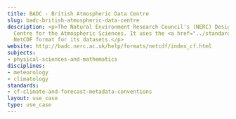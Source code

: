 ```yaml
---
title: BADC - British Atmospheric Data Centre
slug: badc-british-atmospheric-data-centre
description: <p>The Natural Environment Research Council's (NERC) Designated Data
  Centre for the Atmospheric Sciences. It uses the <a href="../standards/cf-climate-and-forecast-metadata-conventions.html">CF</a>-Compliant
  NetCDF format for its datasets.</p>
website: http://badc.nerc.ac.uk/help/formats/netcdf/index_cf.html
subjects:
- physical-sciences-and-mathematics
disciplines:
- meteorology
- climatology
standards:
- cf-climate-and-forecast-metadata-conventions
layout: use_case
type: use_case
---
```


